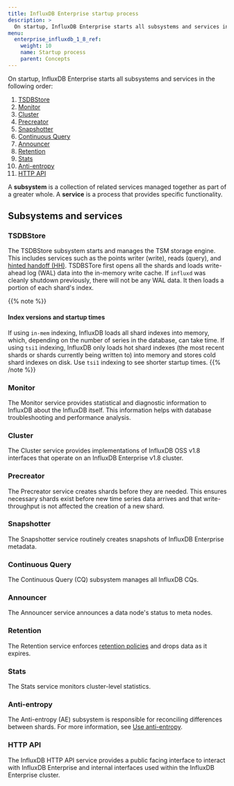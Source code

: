 ```yaml
---
title: InfluxDB Enterprise startup process
description: >
  On startup, InfluxDB Enterprise starts all subsystems and services in a deterministic order.
menu:
  enterprise_influxdb_1_8_ref:
    weight: 10
    name: Startup process
    parent: Concepts
---
```


On startup, InfluxDB Enterprise starts all subsystems and services in the following order:

1. [TSDBStore](#tsdbstore)
2. [Monitor](#monitor)
3. [Cluster](#cluster)
4. [Precreator](#precreator)
5. [Snapshotter](#snapshotter)
6. [Continuous Query](#continuous-query)
7. [Announcer](#announcer)
8. [Retention](#retention)
9. [Stats](#stats)
10. [Anti-entropy](#anti-entropy)
11. [HTTP API](#http-api)

A **subsystem** is a collection of related services managed together as part of a greater whole.
A **service** is a process that provides specific functionality.

## Subsystems and services

### TSDBStore
The TSDBStore subsystem starts and manages the TSM storage engine.
This includes services such as the points writer (write), reads (query),
and [hinted handoff (HH)](/enterprise_influxdb/v1.8/concepts/clustering/#hinted-handoff).
TSDBSTore first opens all the shards and loads write-ahead log (WAL) data into the in-memory write cache.
If `influxd` was cleanly shutdown previously, there will not be any WAL data.
It then loads a portion of each shard's index.

{{% note %}}
#### Index versions and startup times
If using `in-mem` indexing, InfluxDB loads all shard indexes into memory, which,
depending on the number of series in the database, can take time.
If using `tsi1` indexing, InfluxDB only loads hot shard indexes
(the most recent shards or shards currently being written to) into memory and
stores cold shard indexes on disk.
Use `tsi1` indexing to see shorter startup times.
{{% /note %}}

### Monitor
The Monitor service provides statistical and diagnostic information to InfluxDB about the InfluxDB itself.
This information helps with database troubleshooting and performance analysis.

### Cluster
The Cluster service provides implementations of InfluxDB OSS v1.8 interfaces
that operate on an InfluxDB Enterprise v1.8 cluster.

### Precreator
The Precreator service creates shards before they are needed.
This ensures necessary shards exist before new time series data arrives and that
write-throughput is not affected the creation of a new shard.

### Snapshotter
The Snapshotter service routinely creates snapshots of InfluxDB Enterprise metadata.

### Continuous Query
The Continuous Query (CQ) subsystem manages all InfluxDB CQs.

### Announcer
The Announcer service announces a data node's status to meta nodes.

### Retention
The Retention service enforces [retention policies](/influxdb/v1.8/concepts/glossary/#retention-policy-rp)
and drops data as it expires.

### Stats
The Stats service monitors cluster-level statistics.

### Anti-entropy
The Anti-entropy (AE) subsystem is responsible for reconciling differences between shards.
For more information, see [Use anti-entropy](/enterprise_influxdb/v1.8/administration/anti-entropy/).

### HTTP API
The InfluxDB HTTP API service provides a public facing interface to interact with
InfluxDB Enterprise and internal interfaces used within the InfluxDB Enterprise cluster.

